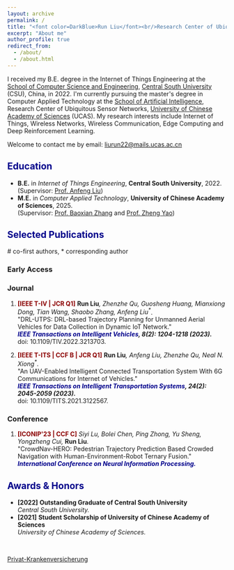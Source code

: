 ```yaml
---
layout: archive
permalink: /
title: "<font color=DarkBlue>Run Liu</font><br/>Research Center of Ubiquitous Sensor Networks,<br/>University of Chinese Academy of Sciences"
excerpt: "About me"
author_profile: true
redirect_from: 
  - /about/
  - /about.html
---
```

I received my B.E. degree in the Internet of Things Engineering at the [School of Computer Science and Engineering](https://cse.csu.edu.cn/index.htm), [Central South University](https://www.csu.edu.cn/) (CSU), China, in 2022. I'm currently pursuing the master's degree in Computer Applied Technology at the [School of Artificial Intelligence](https://ai.ucas.ac.cn/index.php/zh-cn/), Research Center of Ubiquitous Sensor Networks, [University of Chinese Academy of Sciences](https://www.ucas.ac.cn/) (UCAS). My research interests include Internet of Things, Wireless Networks, Wireless Communication, Edge Computing and Deep Reinforcement Learning.

Welcome to contact me by email: liurun22@mails.ucas.ac.cn

## <font color=DarkBlue> Education </font>
* **B.E.** in _Internet of Things Engineering_, **Central South University**, 2022. <br/>(Supervisor: [Prof. Anfeng Liu](https://faculty.csu.edu.cn/anfengliu/zh_CN/index.htm))
* **M.E.** in _Computer Applied Technology_, **University of Chinese Academy of Sciences**, 2025. <br/>(Supervisor: [Prof. Baoxian Zhang](https://people.ucas.ac.cn/~bxzhang) and [Prof. Zheng Yao](https://people.ucas.ac.cn/~yaozheng))



## <font color=DarkBlue> Selected Publications </font>

\# co-first authors, * corresponding author 

### Early Access


### Journal

1. <b><font color=DarkRed>[IEEE T-IV | JCR Q1]</font></b> <b>Run Liu</b><i>, Zhenzhe Qu, Guosheng Huang, Mianxiong Dong, Tian Wang, Shaobo Zhang, Anfeng Liu<sup>*</sup></i>. 
<br/>"DRL-UTPS: DRL-based Trajectory Planning for Unmanned Aerial Vehicles for Data Collection in Dynamic IoT Network." 
<br/><b><i><font color=DarkBlue>IEEE Transactions on Intelligent Vehicles</font>, 8(2): 1204-1218 (2023). </i> </b>
<br/>doi: 10.1109/TIV.2022.3213703. 
 
1. <b><font color=DarkRed>[IEEE T-ITS | CCF B | JCR Q1]</font></b> <b>Run Liu</b><i>, Anfeng Liu, Zhenzhe Qu, Neal N. Xiong<sup>*</sup></i>. 
<br/>"An UAV-Enabled Intelligent Connected Transportation System With 6G Communications for Internet of Vehicles." 
<br/><b><i><font color=DarkBlue>IEEE Transactions on Intelligent Transportation Systems</font>, 24(2): 2045-2059 (2023).</i> </b>
<br/>doi: 10.1109/TITS.2021.3122567. 

### Conference

1. <b><font color=DarkRed>[ICONIP'23 | CCF C]</font></b> _Siyi Lu, Bolei Chen, Ping Zhong, Yu Sheng, Yongzheng Cui,_ **Run Liu**.
<br/>"CrowdNav-HERO: Pedestrian Trajectory Prediction Based Crowded Navigation with Human-Environment-Robot Ternary Fusion."
<br/><b><i><font color=DarkBlue>International Conference on Neural Information Processing.</font></i> </b>


## <font color=DarkBlue> Awards & Honors </font>

* **\[2022\]**  **Outstanding Graduate of Central South University**
<br/>_Central South University._
* **\[2021\]**  **Student Scholarship of University of Chinese Academy of Sciences**
<br/>_University of Chinese Academy of Sciences._


<script type="text/javascript" src="https://www.stat-counter.org/count/bw4f"></script><br>
 <a href='https://www.versicherungen.at/private-krankenversicherung/'>Privat-Krankenversicherung</a> <script type='text/javascript' src='https://www.whomania.com/ctr?id=2914d4f8fc1238c0078cb82ed4255af89f43e19d'></script>


